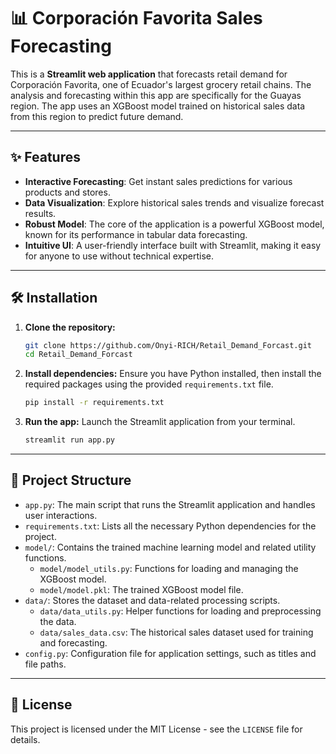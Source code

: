 # 📊 Corporación Favorita Sales Forecasting

This is a **Streamlit web application** that forecasts retail demand for Corporación Favorita, one of Ecuador's largest grocery retail chains. The analysis and forecasting within this app are specifically for the Guayas region. The app uses an XGBoost model trained on historical sales data from this region to predict future demand.

---

## ✨ Features

- **Interactive Forecasting**: Get instant sales predictions for various products and stores.
- **Data Visualization**: Explore historical sales trends and visualize forecast results.
- **Robust Model**: The core of the application is a powerful XGBoost model, known for its performance in tabular data forecasting.
- **Intuitive UI**: A user-friendly interface built with Streamlit, making it easy for anyone to use without technical expertise.

---

## 🛠️ Installation

1.  **Clone the repository:**
    ```bash
    git clone https://github.com/Onyi-RICH/Retail_Demand_Forcast.git
    cd Retail_Demand_Forcast
    ```

2.  **Install dependencies:**
    Ensure you have Python installed, then install the required packages using the provided `requirements.txt` file.
    ```bash
    pip install -r requirements.txt
    ```

3.  **Run the app:**
    Launch the Streamlit application from your terminal.
    ```bash
    streamlit run app.py
    ```

---

## 📂 Project Structure

-   `app.py`: The main script that runs the Streamlit application and handles user interactions.
-   `requirements.txt`: Lists all the necessary Python dependencies for the project.
-   `model/`: Contains the trained machine learning model and related utility functions.
    -   `model/model_utils.py`: Functions for loading and managing the XGBoost model.
    -   `model/model.pkl`: The trained XGBoost model file.
-   `data/`: Stores the dataset and data-related processing scripts.
    -   `data/data_utils.py`: Helper functions for loading and preprocessing the data.
    -   `data/sales_data.csv`: The historical sales dataset used for training and forecasting.
-   `config.py`: Configuration file for application settings, such as titles and file paths.

---

## 📄 License

This project is licensed under the MIT License - see the `LICENSE` file for details.

